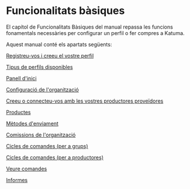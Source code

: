 # Funcionalitats bàsiques

El capítol de Funcionalitats Bàsiques del manual repassa les funcions fonamentals necessàries per configurar un perfil o fer compres a Katuma.

Aquest manual conté els apartats següents:

[Registreu-vos i creeu el vostre perfil](register-and-create-your-profile.md)

[Tipus de perfils disponibles](https://guia.katuma.org/~/edit/drafts/-LWGnhuNOGq1QROROaU0/basic-features/tipus-de-perfils-disponibles)

[Panell d'inici](https://guia.katuma.org/~/edit/drafts/-LWGnhuNOGq1QROROaU0/basic-features/panell-dinici-1)

[Configuració de l'organització](https://guia.katuma.org/~/edit/drafts/-LWGnhuNOGq1QROROaU0/basic-features/configuracio-de-lorganitzacio)

[Creeu o connecteu-vos amb les vostres productores proveïdores](https://guia.katuma.org/~/edit/drafts/-LXO_JTWQWaS4wA_0eIg/basic-features/creeu-o-connecteu-vos-amb-les-vostres-productores-proveidores)

[Productes](https://guia.katuma.org/~/edit/drafts/-LXO_JTWQWaS4wA_0eIg/basic-features/productes)

[Mètodes d'enviament](https://guia.katuma.org/~/edit/drafts/-LXO_JTWQWaS4wA_0eIg/basic-features/metodes-denviament)

[Comissions de l'organització](https://guia.katuma.org/~/edit/drafts/-LXO_JTWQWaS4wA_0eIg/basic-features/comissions-de-lorganitzacio)

[Cicles de comandes \(per a grups\)](https://github.com/coopdevs/guia-usuaris-katuma/tree/55b30cde45271e0bdd94855655e3e8e8f7729323/basic-features/basic-features/order-cycles-for-hubs.md)

[Cicles de comandes \(per a productores\)](https://github.com/coopdevs/guia-usuaris-katuma/tree/55b30cde45271e0bdd94855655e3e8e8f7729323/basic-features/basic-features/order-cycles-for-producers.md)

[Veure comandes](https://guia.katuma.org/~/edit/drafts/-LXO_JTWQWaS4wA_0eIg/basic-features/veure-comandes)

[Informes](https://guia.katuma.org/~/edit/drafts/-LXO_JTWQWaS4wA_0eIg/basic-features/informes)

